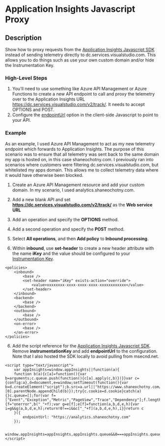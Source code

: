 # Application Insights Javascript Proxy

## Description
Show how to proxy requests from the [Application Insights Javascript SDK](https://github.com/Microsoft/ApplicationInsights-JS) instead of sending telemetry directly to dc.services.visualstudio.com. This allows you to do things such as use your own custom domain and/or hide the Instrumentation Key.

### High-Level Steps
1. You'll need to use something like Azure API Management or Azure Functions to create a new API endpoint to call and proxy the telemetry over to the Application Insights URL https://dc.services.visualstudio.com/v2/track/. It needs to accept OPTIONS and POST.
2. Configure the [endpointUrl](https://github.com/Microsoft/ApplicationInsights-JS/blob/master/API-reference.md#config) option in the client-side Javascript to point to your API.


### Example
As an example, I used Azure API Management to act as my new telemetry endpoint which forwards to Application Insights. The purpose of this scenario was to ensure that all telemetry was sent back to the same domain my app is hosted on, in this case shaneochotny.com. I previously ran into scenarios where customers were filtering dc.services.visualstudio.com, but whitelisted my apps domain. This allows me to collect telemetry data where it would have otherwise been blocked.

1. Create an Azure API Management resource and add your custom domain. In my scenario, I used analytics.shaneochotny.com.

2. Add a new blank API and set <b>https://dc.services.visualstudio.com/v2/track/</b> as the <b>Web service URL</b>

3. Add an operation and specify the <b>OPTIONS</b> method.

4. Add a second operation and specify the <b>POST</b> method.

4. Select <b>All operations</b>, and then <b>Add policy</b> to <b>Inbound processing</b>.

5. Within <b>inbound</b>, use <b>set-header</b> to create a new header attribute with the name <b>iKey</b> and the value should be configured to your [Instrumentation Key](https://docs.microsoft.com/en-us/azure/application-insights/app-insights-create-new-resource).

```
<policies>
    <inbound>
        <base />
        <set-header name="iKey" exists-action="override">
            <value>xxxxxxxx-xxxx-xxxx-xxxx-xxxxxxxxxxxx</value>
        </set-header>
    </inbound>
    <backend>
        <base />
    </backend>
    <outbound>
        <base />
    </outbound>
    <on-error>
        <base />
    </on-error>
</policies>
```

6. Add the script reference for the [Application Insights Javascript SDK](https://github.com/Microsoft/ApplicationInsights-JS). Remove <b>instrumentationKey</b> and add <b>endpointUrl</b> to the configuration. Note that I also hosted the SDK locally to avoid pulling from msecnd.net.

```
<script type="text/javascript">
    var appInsights=window.appInsights||function(a){
    function b(a){c[a]=function(){var b=arguments;c.queue.push(function(){c[a].apply(c,b)})}}var c={config:a},d=document,e=window;setTimeout(function(){var b=d.createElement("script");b.src=a.url||"https://www.shaneochotny.com/scripts/ai.0.js",d.getElementsByTagName("script")[0].parentNode.appendChild(b)});try{c.cookie=d.cookie}catch(a){}c.queue=[];for(var f=["Event","Exception","Metric","PageView","Trace","Dependency"];f.length;)b("track"+f.pop());if(b("setAuthenticatedUserContext"),b("clearAuthenticatedUserContext"),b("startTrackEvent"),b("stopTrackEvent"),b("startTrackPage"),b("stopTrackPage"),b("flush"),!a.disableExceptionTracking){f="onerror",b("_"+f);var g=e[f];e[f]=function(a,b,d,e,h){var i=g&&g(a,b,d,e,h);return!0!==i&&c["_"+f](a,b,d,e,h),i}}return c
    }({
        endpointUrl: "https://analytics.shaneochotny.com"
    });

    window.appInsights=appInsights,appInsights.queue&&0===appInsights.queue.length&&appInsights.trackPageView();
</script>
```
